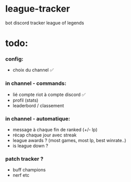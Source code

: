 # league-tracker
bot discord tracker league of legends


# todo:

### config:
- choix du channel ✅

### in channel - commands:
- lié compte riot à compte discord ✅
- profil (stats)
- leaderbord / classement

### in channel - automatique:
- message à chaque fin de ranked (+/- lp)
- récap chaque jour avec streak
- league awards ? (most games, most lp, best winrate..)
- is league down ?

### patch tracker ?
- buff champions
- nerf etc
  
